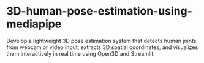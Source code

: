 # 3D-human-pose-estimation-using-mediapipe
Develop a lightweight 3D pose estimation system that detects human joints from webcam or video input, extracts 3D spatial coordinates, and visualizes them interactively in real time using Open3D and Streamlit.
